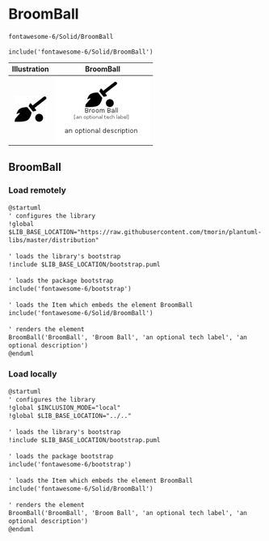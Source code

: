 # BroomBall


```text
fontawesome-6/Solid/BroomBall
```

```text
include('fontawesome-6/Solid/BroomBall')
```



| Illustration | BroomBall |
| :---: | :---: |
| ![illustration for Illustration](../../fontawesome-6/Solid/BroomBall.png) | ![illustration for BroomBall](../../fontawesome-6/Solid/BroomBall.Local.png) |




## BroomBall

### Load remotely
```plantuml
@startuml
' configures the library
!global $LIB_BASE_LOCATION="https://raw.githubusercontent.com/tmorin/plantuml-libs/master/distribution"

' loads the library's bootstrap
!include $LIB_BASE_LOCATION/bootstrap.puml

' loads the package bootstrap
include('fontawesome-6/bootstrap')

' loads the Item which embeds the element BroomBall
include('fontawesome-6/Solid/BroomBall')

' renders the element
BroomBall('BroomBall', 'Broom Ball', 'an optional tech label', 'an optional description')
@enduml
```

### Load locally
```plantuml
@startuml
' configures the library
!global $INCLUSION_MODE="local"
!global $LIB_BASE_LOCATION="../.."

' loads the library's bootstrap
!include $LIB_BASE_LOCATION/bootstrap.puml

' loads the package bootstrap
include('fontawesome-6/bootstrap')

' loads the Item which embeds the element BroomBall
include('fontawesome-6/Solid/BroomBall')

' renders the element
BroomBall('BroomBall', 'Broom Ball', 'an optional tech label', 'an optional description')
@enduml
```

